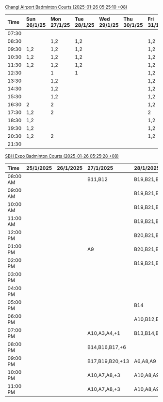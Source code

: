 [Changi Airport Badminton Courts (2025-01-26 05:25:10 +08)](https://www.carc.org.sg/FacilityBooking.aspx)

| Time   | Sun 26/1/25   | Mon 27/1/25   | Tue 28/1/25   | Wed 29/1/25   | Thu 30/1/25   | Fri 31/1/25   | Sat 1/2/25   |
|:-------|:--------------|:--------------|:--------------|:--------------|:--------------|:--------------|:-------------|
| 07:30  |               |               |               |               |               |               |              |
| 08:30  |               | 1,2           | 1,2           |               |               | 1,2           |              |
| 09:30  | 1,2           | 1,2           | 1,2           |               |               | 1,2           | 1            |
| 10:30  | 1,2           | 1,2           | 1,2           |               |               | 1,2           |              |
| 11:30  | 1,2           | 1,2           | 1,2           |               |               | 1,2           |              |
| 12:30  |               | 1             | 1             |               |               | 1,2           | 1            |
| 13:30  |               | 1,2           |               |               |               | 1,2           | 1,2          |
| 14:30  |               | 1,2           |               |               |               | 1,2           | 1,2          |
| 15:30  |               | 1,2           |               |               |               | 1,2           | 1,2          |
| 16:30  | 2             | 2             |               |               |               | 1,2           | 1,2          |
| 17:30  | 1,2           | 2             |               |               |               | 2             | 1,2          |
| 18:30  | 1,2           |               |               |               |               | 1,2           | 1,2          |
| 19:30  | 1,2           |               |               |               |               | 1,2           | 1,2          |
| 20:30  | 1,2           | 2             |               |               |               | 1,2           | 1,2          |
| 21:30  |               |               |               |               |               |               |              |

[SBH Expo Badminton Courts (2025-01-26 05:25:28 +08)](https://singaporebadmintonhall.getomnify.com/widgets/O3MRKGBH359GA55KHMG1RD)

| Time     | 25/1/2025   | 26/1/2025   | 27/1/2025       | 28/1/2025       | 29/1/2025   | 30/1/2025   | 31/1/2025       |
|:---------|:------------|:------------|:----------------|:----------------|:------------|:------------|:----------------|
| 08:00 AM |             |             | B11,B12         | B19,B21,B22,+14 |             |             |                 |
| 09:00 AM |             |             |                 | B19,B21,B22,+14 |             |             |                 |
| 10:00 AM |             |             |                 | B19,B21,B22,+15 |             |             |                 |
| 11:00 AM |             |             |                 | B19,B21,B22,+13 |             |             |                 |
| 12:00 PM |             |             |                 | B20,B21,B22,+9  |             |             |                 |
| 01:00 PM |             |             | A9              | B20,B21,B22,+12 |             |             |                 |
| 02:00 PM |             |             |                 | B19,B21,B22,+13 |             |             |                 |
| 03:00 PM |             |             |                 |                 |             |             |                 |
| 04:00 PM |             |             |                 |                 |             |             | B15,B21,B22,+6  |
| 05:00 PM |             |             |                 | B14             |             |             | B15,B21,B22,+6  |
| 06:00 PM |             |             |                 | A10,B12,B14,+7  |             |             | B20,B21,B22,+10 |
| 07:00 PM |             |             | A10,A3,A4,+1    | B13,B14,B15,+8  |             |             | B19,B21,B22,+14 |
| 08:00 PM |             |             | B14,B16,B17,+6  |                 |             |             | B17,B18,B22,+10 |
| 09:00 PM |             |             | B17,B19,B20,+13 | A6,A8,A9        |             |             | B17,B18,B22,+12 |
| 10:00 PM |             |             | A10,A7,A8,+3    | A10,A8,A9,+7    |             |             |                 |
| 11:00 PM |             |             | A10,A7,A8,+3    | A10,A8,A9,+7    |             |             |                 |
